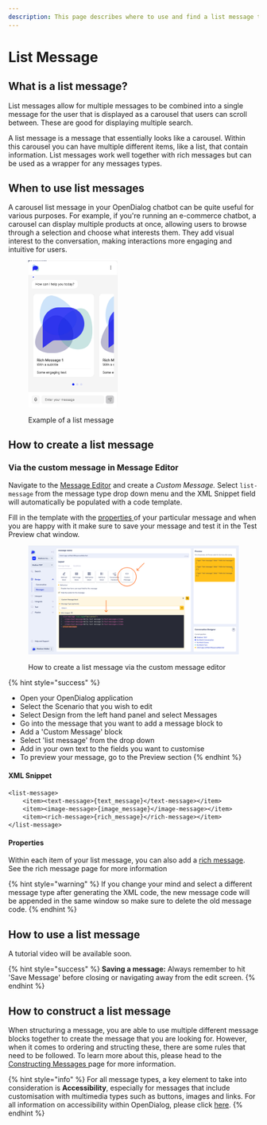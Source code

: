```yaml
---
description: This page describes where to use and find a list message type
---
```


# List Message

## What is a list message?

List messages allow for multiple messages to be combined into a single message for the user that is displayed as a carousel that users can scroll between. These are good for displaying multiple search.

A list message is a message that essentially looks like a carousel. Within this carousel you can have multiple different items, like a list, that contain information. List messages work well together with rich messages but can be used as a wrapper for any messages types.

## When to use list messages

A carousel list message in your OpenDialog chatbot can be quite useful for various purposes. For example, if you're running an e-commerce chatbot, a carousel can display multiple products at once, allowing users to browse through a selection and choose what interests them. They add visual interest to the conversation, making interactions more engaging and intuitive for users.

<figure><img src="../../../.gitbook/assets/Screenshot 2024-04-29 at 07.48.11.png" alt="" width="180"><figcaption><p>Example of a list message </p></figcaption></figure>

## How to create a list message

### Via the custom message in Message Editor

Navigate to the [Message Editor](../message-editor.md) and create a _Custom Message._ Select `list-message` from the message type drop down menu and the XML Snippet field will automatically be populated with a code template.

Fill in the template with the [properties ](list-message.md#properties)of your particular message and when you are happy with it make sure to save your message and test it in the Test Preview chat window.&#x20;

<figure><img src="../../../.gitbook/assets/Group 16.png" alt=""><figcaption><p>How to create a list message via the custom message editor</p></figcaption></figure>

{% hint style="success" %}
* Open your OpenDialog application
* Select the Scenario that you wish to edit
* Select Design from the left hand panel and select Messages
* Go into the message that you want to add a message block to
* Add a 'Custom Message' block
* Select 'list message' from the drop down
* Add in your own text to the fields you want to customise
* To preview your message, go to the Preview section
{% endhint %}

#### XML Snippet

```
<list-message>
    <item><text-message>{text_message}</text-message></item>
    <item><image-message>{image_message}</image-message></item>
    <item><rich-message>{rich_message}</rich-message></item>
</list-message>
```

#### Properties

Within each item of your list message, you can also add a [rich message](rich-message.md). See the rich message page for more information

{% hint style="warning" %}
If you change your mind and select a different message type after generating the XML code, the new message code will be appended in the same window so make sure to delete the old message code.
{% endhint %}

## How to use a list message

A tutorial video will be available soon.

{% hint style="success" %}
**Saving a message:** Always remember to hit 'Save Message' before closing or navigating away from the edit screen.
{% endhint %}

## How to construct a list message

When structuring a message, you are able to use multiple different message blocks together to create the message that you are looking for. However, when it comes to ordering and structing these, there are some rules that need to be followed. To learn more about this, please head to the [Constructing Messages ](../constructing-messages.md)page for more information.

{% hint style="info" %}
For all message types, a key element to take into consideration is **Accessibility**, especially for messages that include customisation with multimedia types such as buttons, images and links. For all information on accessibility within OpenDialog, please click [here](../../designing-accessible-chatbots.md).
{% endhint %}
